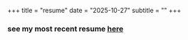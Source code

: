 
+++
title = "resume"
date = "2025-10-27"
subtitle = ""
+++

### see my most recent resume [here](https://github.com/dawdty/resume/blob/fb1a7bdf4e16aa5a228c6fafb10a51f541d3cc0f/Edmund_H.pdf)   